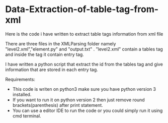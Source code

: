 # Data-Extraction-of-table-tag-from-xml
Here is the code i have written to extract table tags information from xml file

There are three files in the XMLParsing folder namely "level2.xml","element.py" and "output.txt" .
"level2.xml" contain a tables tag and inside the <table> tag it contain entry tag.

I have written a python script that extract the id from the tables tag and give information that are stored in each 
entry tag.

Requirements:
- This code is writen on python3 make sure you have python version 3 installed.
- If you want to run it on python version 2 then just remove round brackets(parenthesis) after print statement.
- You can use a editor IDE to run the code or you could simply run it using cmd terminal.
